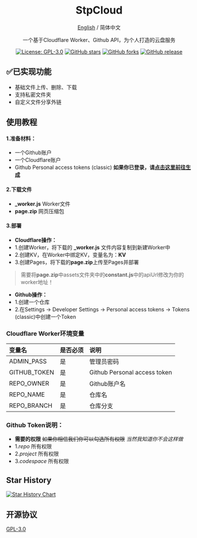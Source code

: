 <div align="center">

<h1 align="center">StpCloud</h1>

[English](README_EN.md) / 简体中文

一个基于Cloudflare Worker、Github API，为个人打造的云盘服务

<p>
<a href="https://www.gnu.org/licenses/gpl-3.0.html"><img src="https://img.shields.io/github/license/Stoeaves/StpCloud" alt="License: GPL-3.0"></a>
<a href="https://github.com/Stoeaves/StpCloud/stargazers"><img src="https://img.shields.io/github/stars/Stoeaves/StpCloud" alt="GitHub stars"></a>
<a href="https://github.com/Stoeaves/StpCloud/forks"><img src="https://img.shields.io/github/forks/Stoeaves/StpCloud" alt="GitHub forks"></a>
<a href="https://github.com/Stoeaves/StpCloud/releases"><img src="https://img.shields.io/github/v/release/Stoeaves/StpCloud" alt="GitHub release"></a>
</p>


</div>

## ✅已实现功能
- 基础文件上传、删除、下载
- 支持私密文件夹
- 自定义文件分享外链

## 使用教程
#### 1.准备材料：
- 一个Github账户
- 一个Cloudflare账户
- Github Personal access tokens (classic) __如果你已登录，请[点击这里前往生成](https://github.com/settings/tokens)__

#### 2.下载文件
- **_worker.js** Worker文件
- **page.zip** 网页压缩包

#### 3.部署
- **Cloudflare操作：**
- 1.创建Worker，将下载的 **_worker.js** 文件内容复制到新建Worker中
- 2.创建KV，在Worker中绑定KV，变量名为：**KV**
- 3.创建Pages，将下载的**page.zip**上传至Pages并部署
> 需要将**page.zip**中assets文件夹中的**constant.js**中的apiUrl修改为你的worker地址！
- **Github操作：**
- 1.创建一个仓库
- 2.在Settings -> Developer Settings -> Personal access tokens -> Tokens (classic)中创建一个Token

### Cloudflare Worker环境变量
| 变量名 | 是否必须 | 说明 |
| :--- | :--- | :--- |
| ADMIN_PASS | 是 | 管理员密码 |
| GITHUB_TOKEN | 是 | Github Personal access token |
| REPO_OWNER | 是 | Github账户名 |
| REPO_NAME | 是 | 仓库名 |
| REPO_BRANCH | 是 | 仓库分支 |
### Github Token说明：
- **需要的权限** ~~如果你相信我们你可以勾选所有权限~~ _当然我知道你不会这样做_
- 1._repo_ 所有权限
- 2._project_ 所有权限
- 3._codespace_ 所有权限
## Star History

[![Star History Chart](https://api.star-history.com/svg?repos=Stoeaves/StpCloud&type=Date)](https://www.star-history.com/#Stoeaves/StpCloud&Date)

## 开源协议

[GPL-3.0](LICENSE)
